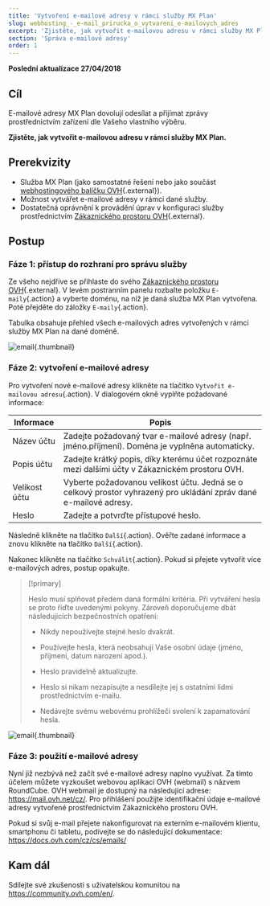 ```yaml
---
title: 'Vytvoření e-mailové adresy v rámci služby MX Plan'
slug: webhosting_-_e-mail_prirucka_o_vytvareni_e-mailovych_adres
excerpt: 'Zjistěte, jak vytvořit e-mailovou adresu v rámci služby MX Plan'
section: 'Správa e-mailové adresy'
order: 1
---
```


**Poslední aktualizace 27/04/2018**

## Cíl

E-mailové adresy MX Plan dovolují odesílat a přijímat zprávy prostřednictvím zařízení dle Vašeho vlastního výběru.

**Zjistěte, jak vytvořit e-mailovou adresu v rámci služby MX Plan.**

## Prerekvizity

- Služba MX Plan (jako samostatné řešení nebo jako součást [webhostingového balíčku OVH](https://www.ovh.cz/webhosting/){.external}).
- Možnost vytvářet e-mailové adresy v rámci dané služby.
- Dostatečná oprávnění k provádění úprav v konfiguraci služby prostřednictvím [Zákaznického prostoru OVH](https://www.ovh.com/auth/?action=gotomanager){.external}.

## Postup

### Fáze 1: přístup do rozhraní pro správu služby

Ze všeho nejdříve se přihlaste do svého [Zákaznického prostoru OVH](https://www.ovh.com/auth/?action=gotomanager){.external}. V levém postranním panelu rozbalte položku `E-maily`{.action} a vyberte doménu, na níž je daná služba MX Plan vytvořena. Poté přejděte do záložky `E-maily`{.action}.

Tabulka obsahuje přehled všech e-mailových adres vytvořených v rámci služby MX Plan na dané doméně.

![email](images/email-creation-step1.png){.thumbnail}

### Fáze 2: vytvoření e-mailové adresy

Pro vytvoření nové e-mailové adresy klikněte na tlačítko `Vytvořit e-mailovou adresu`{.action}. V dialogovém okně vyplňte požadované informace:

|Informace|Popis|  
|---|---|  
|Název účtu|Zadejte požadovaný tvar e-mailové adresy (např. jméno.příjmení). Doména je vyplněna automaticky.|  
|Popis účtu|Zadejte krátký popis, díky kterému účet rozpoznáte mezi dalšími účty v Zákaznickém prostoru OVH.|  
|Velikost účtu|Vyberte požadovanou velikost účtu. Jedná se o celkový prostor vyhrazený pro ukládání zpráv dané e-mailové adresy.|  
|Heslo|Zadejte a potvrďte přístupové heslo.|

Následně klikněte na tlačítko `Další`{.action}. Ověřte zadané informace a znovu klikněte na tlačítko `Další`{.action}.

Nakonec klikněte na tlačítko `Schválit`{.action}. Pokud si přejete vytvořit více e-mailových adres, postup opakujte.

> [!primary]
>
> Heslo musí splňovat předem daná formální kritéria. Při vytváření hesla se proto řiďte uvedenými pokyny. Zároveň doporučujeme dbát následujících bezpečnostních opatření:
>
> - Nikdy nepoužívejte stejné heslo dvakrát.
>
> - Používejte hesla, která neobsahují Vaše osobní údaje (jméno, příjmení, datum narození apod.).
>
> - Heslo pravidelně aktualizujte.
>
> - Heslo si nikam nezapisujte a nesdílejte jej s ostatními lidmi prostřednictvím e-mailu.
>
> - Nedávejte svému webovému prohlížeči svolení k zapamatování hesla.
>

![email](images/email-creation-step2.png){.thumbnail}

### Fáze 3: použití e-mailové adresy

Nyní již nezbývá než začít své e-mailové adresy naplno využívat. Za tímto účelem můžete vyzkoušet webovou aplikaci OVH (webmail) s názvem RoundCube. OVH webmail je dostupný na následující adrese: <https://mail.ovh.net/cz/>. Pro přihlášení použijte identifikační údaje e-mailové adresy vytvořené prostřednictvím Zákaznického prostoru OVH.

Pokud si svůj e-mail přejete nakonfigurovat na externím e-mailovém klientu, smartphonu či tabletu, podívejte se do následující dokumentace: <https://docs.ovh.com/cz/cs/emails/>

## Kam dál

Sdílejte své zkušenosti s uživatelskou komunitou na <https://community.ovh.com/en/>.